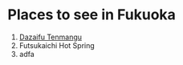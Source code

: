 # Places to see in Fukuoka
1. [Dazaifu Tenmangu](https://www.dazaifutenmangu.or.jp/en/)
2. Futsukaichi Hot Spring
3. adfa